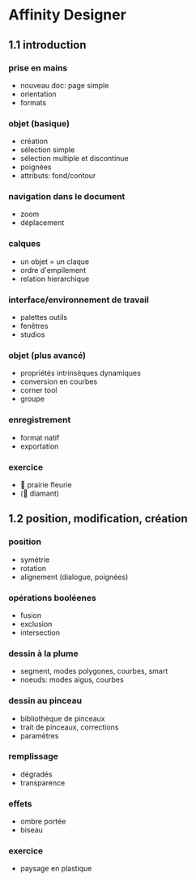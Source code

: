 # Affinity Designer

## 1.1 introduction

### prise en mains
- nouveau doc: page simple
- orientation
- formats

### objet (basique)
- création
- sélection simple
- sélection multiple et discontinue
- poignées
- attributs: fond/contour

### navigation dans le document
- zoom
- déplacement

### calques
- un objet = un claque
- ordre d'empilement
- relation hierarchique

### interface/environnement de travail
- palettes outils
- fenêtres
- studios

### objet (plus avancé)
- propriétés intrinsèques dynamiques
- conversion en courbes
- corner tool
- groupe

### enregistrement
- format natif
- exportation

### exercice
- :sunflower: prairie fleurie
- (:gem: diamant)

## 1.2 position, modification, création
### position
- symétrie
- rotation
- alignement (dialogue, poignées)

### opérations booléenes
- fusion
- exclusion
- intersection

### dessin à la plume
- segment, modes polygones, courbes, smart
- noeuds: modes aigus, courbes

### dessin au pinceau
- bibliothèque de pinceaux
- trait de pinceaux, corrections
- paramètres

### remplissage
- dégradés
- transparence

### effets
- ombre portée
- biseau

### exercice
- paysage en plastique
